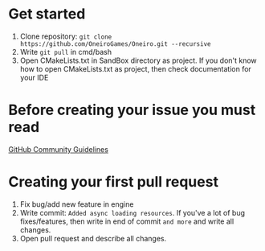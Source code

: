 # Get started
1. Clone repository: ```git clone https://github.com/OneiroGames/Oneiro.git --recursive```
2. Write ```git pull``` in cmd/bash
3. Open CMakeLists.txt in SandBox directory as project. If you don't know how to open CMakeLists.txt as project, then check documentation for your IDE

# Before creating your issue you must read

[GitHub Community Guidelines](https://docs.github.com/en/site-policy/github-terms/github-community-guidelines)

# Creating your first pull request

1. Fix bug/add new feature in engine
2. Write commit: ```Added async loading resources```. If you've a lot of bug fixes/features, then write in end of commit ```and more``` and write all changes.
3. Open pull request and describe all changes.
